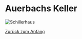 <link rel="stylesheet" href="/Buchstadt-Leipzig/css/style.css">

# Auerbachs Keller

![Schillerhaus](https://upload.wikimedia.org/wikipedia/commons/4/49/Schillerhaus_Menckestrasse_Leipzig_2009.jpg)

[Zurück zum Anfang](index.html)

